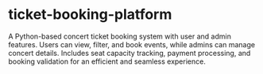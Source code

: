 # ticket-booking-platform
A Python-based concert ticket booking system with user and admin features. Users can view, filter, and book events, while admins can manage concert details. Includes seat capacity tracking, payment processing, and booking validation for an efficient and seamless experience.

